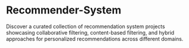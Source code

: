 # Recommender-System
Discover a curated collection of recommendation system projects showcasing collaborative filtering, content-based filtering, and hybrid approaches for personalized recommendations across different domains.
